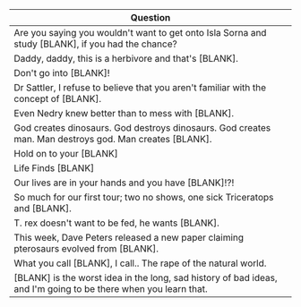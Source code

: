 Question |
--- |
Are you saying you wouldn't want to get onto Isla Sorna and study [BLANK], if you had the chance? |
Daddy, daddy, this is a herbivore and that's [BLANK]. |
Don't go into [BLANK]! |
Dr Sattler, I refuse to believe that you aren't familiar with the concept of [BLANK]. |
Even Nedry knew better than to mess with [BLANK]. |
God creates dinosaurs. God destroys dinosaurs. God creates man. Man destroys god. Man creates [BLANK]. |
Hold on to your [BLANK] |
Life Finds [BLANK] |
Our lives are in your hands and you have [BLANK]!?! |
So much for our first tour; two no shows, one sick Triceratops and [BLANK]. |
T. rex doesn't want to be fed, he wants [BLANK]. |
This week, Dave Peters released a new paper claiming pterosaurs evolved from [BLANK]. |
What you call [BLANK], I call.. The rape of the natural world. |
[BLANK] is the worst idea in the long, sad history of bad ideas, and I'm going to be there when you learn that. |
